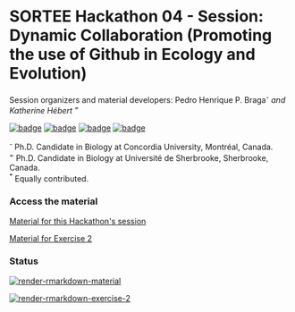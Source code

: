# SORTEE Hackathon 04 - Session: Dynamic Collaboration (Promoting the use of Github in Ecology and Evolution)

Session organizers and material developers: Pedro Henrique P. Braga<sup>-*</sup> and Katherine Hébert <sup>=*</sup>

[![badge](https://img.shields.io/static/v1?style=flat&label=&message=pedrohbraga&color=grey&logo=github)](https://github.com/pedrohbraga) [![badge](https://img.shields.io/static/v1?style=flat&label=&message=pedrohp_braga&color=grey&logo=twitter)](https://twitter.com/pedrohp_braga)
[![badge](https://img.shields.io/static/v1?style=flat&label=&message=katherinehebert&color=grey&logo=github)](https://github.com/katherinehebert) [![badge](https://img.shields.io/static/v1?style=flat&label=&message=hebert_kat&color=grey&logo=twitter)](https://twitter.com/hebert_kat)

<p style="margin : 0; padding-top:0;">
<sup>-</sup> Ph.D. Candidate in Biology at Concordia University, Montréal, Canada.<br>
<sup>=</sup> Ph.D. Candidate in Biology at Université de Sherbrooke, Sherbrooke, Canada.<br>
<sup>*</sup> Equally contributed.
</p>


### Access the material

[Material for this Hackathon's session](https://pedrohbraga.github.io/SORTEE-Hackathon-Dynamic-Collaboration/docs/dynamic_collaboration_material.html)

[Material for Exercise 2](https://pedrohbraga.github.io/SORTEE-Hackathon-Dynamic-Collaboration/docs/dynamic_collaboration_exercise_2.html)

### Status

[![render-rmarkdown-material](https://github.com/pedrohbraga/SORTEE-Hackathon-Dynamic-Collaboration/actions/workflows/render-rmd-material.yaml/badge.svg)](https://github.com/pedrohbraga/SORTEE-Hackathon-Dynamic-Collaboration/actions/workflows/render-rmd-material.yaml)

[![render-rmarkdown-exercise-2](https://github.com/pedrohbraga/SORTEE-Hackathon-Dynamic-Collaboration/actions/workflows/render-rmd-exercise-2.yaml/badge.svg)](https://github.com/pedrohbraga/SORTEE-Hackathon-Dynamic-Collaboration/actions/workflows/render-rmd-exercise-2.yaml)

